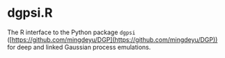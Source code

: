 # dgpsi.R
The R interface to the Python package `dgpsi` ([https://github.com/mingdeyu/DGP](https://github.com/mingdeyu/DGP)) for deep and linked Gaussian process emulations.

